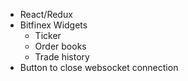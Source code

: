 * React/Redux
* Bitfinex Widgets
  * Ticker
  * Order books
  * Trade history
* Button to close websocket connection
